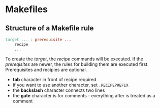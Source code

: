 # Makefiles

## Structure of a Makefile rule

```Makefile
target ... : prerequisite ...
	recipe
	...
```

To create the _target_, the _recipe_ commands will be executed. If the
_prereqisites_ are newer, the rules for building them are executed first.
Prerequisites and recipies are optional.

* __tab__ character in front of recipe required
* if you want to use another character, set ``.RECIPEPREFIX``
* the **backslash** character connects two lines
* the **gate** character is for comments - everything after is treated as a comment
